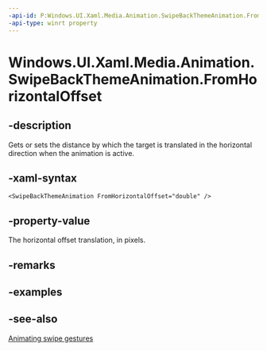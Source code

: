 ```yaml
---
-api-id: P:Windows.UI.Xaml.Media.Animation.SwipeBackThemeAnimation.FromHorizontalOffset
-api-type: winrt property
---
```


<!-- Property syntax
public double FromHorizontalOffset { get;  set; }
-->

# Windows.UI.Xaml.Media.Animation.SwipeBackThemeAnimation.FromHorizontalOffset

## -description
Gets or sets the distance by which the target is translated in the horizontal direction when the animation is active.



## -xaml-syntax
```xaml
<SwipeBackThemeAnimation FromHorizontalOffset="double" />
```


## -property-value
The horizontal offset translation, in pixels.

## -remarks

## -examples

## -see-also
[Animating swipe gestures](/previous-versions/windows/apps/jj649435(v=win.10))
